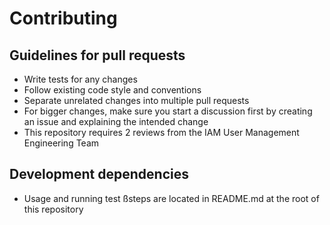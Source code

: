# Contributing

## Guidelines for pull requests

- Write tests for any changes
- Follow existing code style and conventions
- Separate unrelated changes into multiple pull requests
- For bigger changes, make sure you start a discussion first by creating an issue and explaining the intended change
- This repository requires 2 reviews from the IAM User Management Engineering Team

## Development dependencies

- Usage and running test ßsteps are located in README.md at the root of this repository